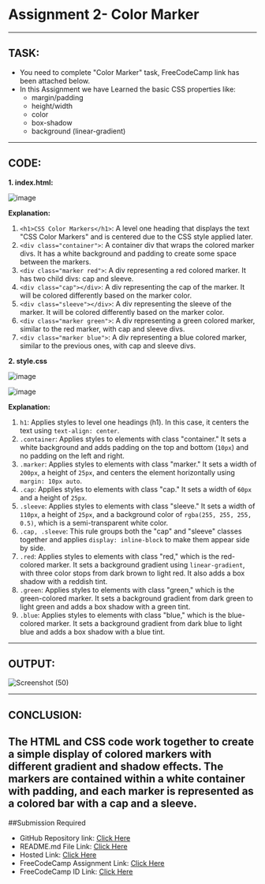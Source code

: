 # Assignment 2- Color Marker
---
## TASK:
- You need to complete "Color Marker" task, FreeCodeCamp link has been attached below.
- In this Assignment we have Learned the basic CSS properties like:
  - margin/padding
  - height/width
  - color
  - box-shadow
  - background (linear-gradient)
---
## CODE:

**1. index.html:**

![image](https://github.com/Abhishek-Sharma-007/Geekster_Assignments/assets/84591804/1731ac86-0f0e-47da-81e1-d5bceaa4013b)

**Explanation:**

1. `<h1>CSS Color Markers</h1>`: A level one heading that displays the text "CSS Color Markers" and is centered due to the CSS style applied later.
2. `<div class="container">`: A container div that wraps the colored marker divs. It has a white background and padding to create some space between the markers.
3. `<div class="marker red">`: A div representing a red colored marker. It has two child divs: cap and sleeve.
4. `<div class="cap"></div>`: A div representing the cap of the marker. It will be colored differently based on the marker color.
5. `<div class="sleeve"></div>`: A div representing the sleeve of the marker. It will be colored differently based on the marker color.
6. `<div class="marker green">`: A div representing a green colored marker, similar to the red marker, with cap and sleeve divs.
7. `<div class="marker blue">`: A div representing a blue colored marker, similar to the previous ones, with cap and sleeve divs.

**2. style.css**

![image](https://github.com/Abhishek-Sharma-007/Geekster_Assignments/assets/84591804/08b9a9ad-2e91-4ef4-ac44-ffd326f3302c)

![image](https://github.com/Abhishek-Sharma-007/Geekster_Assignments/assets/84591804/c27f9005-8123-424b-84a4-e7a72b9a2afe)

**Explanation:**

1. `h1`: Applies styles to level one headings (h1). In this case, it centers the text using `text-align: center`.
2. `.container`: Applies styles to elements with class "container." It sets a white background and adds padding on the top and bottom (`10px`) and no padding on the left and right.
3. `.marker`: Applies styles to elements with class "marker." It sets a width of `200px`, a height of `25px`, and centers the element horizontally using `margin: 10px auto`.
4. `.cap`: Applies styles to elements with class "cap." It sets a width of `60px` and a height of `25px`.
5. `.sleeve`: Applies styles to elements with class "sleeve." It sets a width of `110px`, a height of `25px`, and a background color of `rgba(255, 255, 255, 0.5)`, which is a semi-transparent white color.
6. `.cap, .sleeve`: This rule groups both the "cap" and "sleeve" classes together and applies `display: inline-block` to make them appear side by side.
7. `.red`: Applies styles to elements with class "red," which is the red-colored marker. It sets a background gradient using `linear-gradient`, with three color stops from dark brown to light red. It also adds a box shadow with a reddish tint.
8. `.green`: Applies styles to elements with class "green," which is the green-colored marker. It sets a background gradient from dark green to light green and adds a box shadow with a green tint.
9. `.blue`: Applies styles to elements with class "blue," which is the blue-colored marker. It sets a background gradient from dark blue to light blue and adds a box shadow with a blue tint.

---
## OUTPUT:

![Screenshot (50)](https://github.com/Abhishek-Sharma-007/Geekster_Assignments/assets/84591804/8161f281-aa82-4175-8b74-a62c2048cc06)

---
## CONCLUSION:
**The HTML and CSS code work together to create a simple display of colored markers with different gradient and shadow effects. The markers are contained within a white container with padding, and each marker is represented as a colored bar with a cap and a sleeve.**
---
##Submission Required
- GitHub Repository link: [Click Here](https://github.com/Abhishek-Sharma-007/Geekster_Assignments/tree/master/25_Assignment_2-Color_Marker)
- README.md File Link: [Click Here](https://github.com/Abhishek-Sharma-007/Geekster_Assignments/blob/master/25_Assignment_2-Color_Marker/README.md)
- Hosted Link: [Click Here](https://abhishek-sharma-007.github.io/Geekster_Assignments/25_Assignment_2-Color_Marker/index.html)
- FreeCodeCamp Assignment Link: [Click Here](https://www.freecodecamp.org/learn/2022/responsive-web-design/learn-css-colors-by-building-a-set-of-colored-markers/step-94)
- FreeCodeCamp ID Link: [Click Here](https://www.freecodecamp.org/Abhishek_77)
